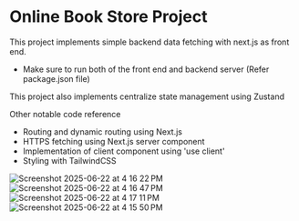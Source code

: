 

# Online Book Store Project

This project implements simple backend data fetching with next.js as front end.
- Make sure to run both of the front end and backend server (Refer package.json file)

This project also implements centralize state management using Zustand

Other notable code reference
- Routing and dynamic routing using Next.js
- HTTPS fetching using Next.js server component
- Implementation of client component using 'use client'
- Styling with TailwindCSS

![Screenshot 2025-06-22 at 4 16 22 PM](https://github.com/user-attachments/assets/cde34f56-6d98-4c6d-a88a-831557959893)
![Screenshot 2025-06-22 at 4 16 47 PM](https://github.com/user-attachments/assets/1e2e9b32-3694-4b33-8b80-95e0c52c79a6)
![Screenshot 2025-06-22 at 4 17 11 PM](https://github.com/user-attachments/assets/05d45d47-674b-4f85-9134-96eadcc23f6f)
![Screenshot 2025-06-22 at 4 15 50 PM](https://github.com/user-attachments/assets/9336d39b-ed2c-48fc-85e0-c71cb070e154)
